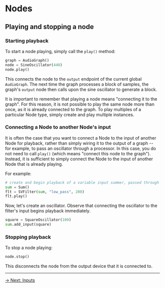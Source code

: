 # Nodes

## Playing and stopping a node

### Starting playback

To start a node playing, simply call the `play()` method:

```python
graph = AudioGraph()
node = SineOscillator(440)
node.play()
```

This connects the node to the `output` endpoint of the current global `AudioGraph`. The next time the graph processes a block of samples, the graph's `output` node then calls upon the sine oscillator to generate a block.

It is important to remember that playing a node means "connecting it to the graph". For this reason, it is not possible to play the same node more than once, as it is already connected to the graph. To play multiples of a particular Node type, simply create and play multiple instances.

### Connecting a Node to another Node's input

It is often the case that you want to connect a Node to the input of another Node for playback, rather than simply wiring it to the output of a graph -- for example, to pass an oscillator through a processor. In this case, you do not need to call `play()` (which means "connect this node to the graph"). Instead, it is sufficient to simply connect the Node to the input of another Node that is already playing.

For example:

```python
# create and begin playback of a variable input summer, passed through a filter
sum = Sum()
flt = SVFilter(sum, "low_pass", 200)
flt.play()
```

Now, let's create an oscillator. Observe that connecting the oscillator to the filter's input begins playback immediately.

```python
square = SquareOscillator(100)
sum.add_input(square)
``` 

### Stopping playback 

To stop a node playing:

```python
node.stop()
```

This disconnects the node from the output device that it is connected to. 

---

[→ Next: Inputs](/node/inputs)